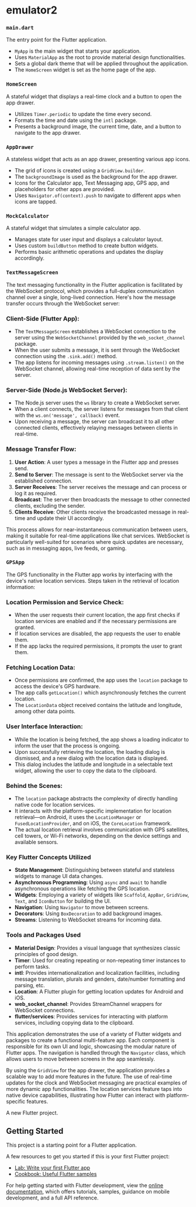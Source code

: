 # emulator2

### `main.dart`

The entry point for the Flutter application.

- `MyApp` is the main widget that starts your application.
- Uses `MaterialApp` as the root to provide material design functionalities.
- Sets a global dark theme that will be applied throughout the application.
- The `HomeScreen` widget is set as the home page of the app.

### `HomeScreen`

A stateful widget that displays a real-time clock and a button to open the app drawer.

- Utilizes `Timer.periodic` to update the time every second.
- Formats the time and date using the `intl` package.
- Presents a background image, the current time, date, and a button to navigate to the app drawer.

### `AppDrawer`

A stateless widget that acts as an app drawer, presenting various app icons.

- The grid of icons is created using a `GridView.builder`.
- The `backgroundImage` is used as the background for the app drawer.
- Icons for the Calculator app, Text Messaging app, GPS app, and placeholders for other apps are provided.
- Uses `Navigator.of(context).push` to navigate to different apps when icons are tapped.

### `MockCalculator`

A stateful widget that simulates a simple calculator app.

- Manages state for user input and displays a calculator layout.
- Uses custom `buildButton` method to create button widgets.
- Performs basic arithmetic operations and updates the display accordingly.

### `TextMessageScreen`

The text messaging functionality in the Flutter application is facilitated by the WebSocket protocol, which provides a full-duplex communication channel over a single, long-lived connection. Here's how the message transfer occurs through the WebSocket server:

### Client-Side (Flutter App):
- The `TextMessageScreen` establishes a WebSocket connection to the server using the `WebSocketChannel` provided by the `web_socket_channel` package.
- When the user submits a message, it is sent through the WebSocket connection using the `.sink.add()` method.
- The app listens for incoming messages using `.stream.listen()` on the WebSocket channel, allowing real-time reception of data sent by the server.

### Server-Side (Node.js WebSocket Server):
- The Node.js server uses the `ws` library to create a WebSocket server.
- When a client connects, the server listens for messages from that client with the `ws.on('message', callback)` event.
- Upon receiving a message, the server can broadcast it to all other connected clients, effectively relaying messages between clients in real-time.

### Message Transfer Flow:
1. **User Action**: A user types a message in the Flutter app and presses send.
2. **Send to Server**: The message is sent to the WebSocket server via the established connection.
3. **Server Receives**: The server receives the message and can process or log it as required.
4. **Broadcast**: The server then broadcasts the message to other connected clients, excluding the sender.
5. **Clients Receive**: Other clients receive the broadcasted message in real-time and update their UI accordingly.

This process allows for near-instantaneous communication between users, making it suitable for real-time applications like chat services. WebSocket is particularly well-suited for scenarios where quick updates are necessary, such as in messaging apps, live feeds, or gaming.

### `GPSApp`

The GPS functionality in the Flutter app works by interfacing with the device's native location services.
Steps taken in the retrieval of location information:

### Location Permission and Service Check:
- When the user requests their current location, the app first checks if location services are enabled and if the necessary permissions are granted.
- If location services are disabled, the app requests the user to enable them.
- If the app lacks the required permissions, it prompts the user to grant them.

### Fetching Location Data:
- Once permissions are confirmed, the app uses the `location` package to access the device's GPS hardware.
- The app calls `getLocation()` which asynchronously fetches the current location.
- The `LocationData` object received contains the latitude and longitude, among other data points.

### User Interface Interaction:
- While the location is being fetched, the app shows a loading indicator to inform the user that the process is ongoing.
- Upon successfully retrieving the location, the loading dialog is dismissed, and a new dialog with the location data is displayed.
- This dialog includes the latitude and longitude in a selectable text widget, allowing the user to copy the data to the clipboard.

### Behind the Scenes:
- The `location` package abstracts the complexity of directly handling native code for location services.
- It interacts with the platform-specific implementation for location retrieval—on Android, it uses the `LocationManager` or `FusedLocationProvider`, and on iOS, the `CoreLocation` framework.
- The actual location retrieval involves communication with GPS satellites, cell towers, or Wi-Fi networks, depending on the device settings and available sensors.

### Key Flutter Concepts Utilized

- **State Management**: Distinguishing between stateful and stateless widgets to manage UI data changes.
- **Asynchronous Programming**: Using `async` and `await` to handle asynchronous operations like fetching the GPS location.
- **Widgets**: Employing a variety of widgets like `Scaffold`, `AppBar`, `GridView`, `Text`, and `IconButton` for building the UI.
- **Navigation**: Using `Navigator` to move between screens.
- **Decorators**: Using `BoxDecoration` to add background images.
- **Streams**: Listening to WebSocket streams for incoming data.

### Tools and Packages Used

- **Material Design**: Provides a visual language that synthesizes classic principles of good design.
- **Timer**: Used for creating repeating or non-repeating timer instances to perform tasks.
- **intl**: Provides internationalization and localization facilities, including message translation, plurals and genders, date/number formatting and parsing, etc.
- **Location**: A Flutter plugin for getting location updates for Android and iOS.
- **web_socket_channel**: Provides StreamChannel wrappers for WebSocket connections.
- **flutter/services**: Provides services for interacting with platform services, including copying data to the clipboard.


This application demonstrates the use of a variety of Flutter widgets and packages to create a functional multi-feature app. Each component is responsible for its own UI and logic, showcasing the modular nature of Flutter apps. The navigation is handled through the `Navigator` class, which allows users to move between screens in the app seamlessly. 

By using the `GridView` for the app drawer, the application provides a scalable way to add more features in the future. The use of real-time updates for the clock and WebSocket messaging are practical examples of more dynamic app functionalities. The location services feature taps into native device capabilities, illustrating how Flutter can interact with platform-specific features.

A new Flutter project.

## Getting Started

This project is a starting point for a Flutter application.

A few resources to get you started if this is your first Flutter project:

- [Lab: Write your first Flutter app](https://docs.flutter.dev/get-started/codelab)
- [Cookbook: Useful Flutter samples](https://docs.flutter.dev/cookbook)

For help getting started with Flutter development, view the
[online documentation](https://docs.flutter.dev/), which offers tutorials,
samples, guidance on mobile development, and a full API reference.
